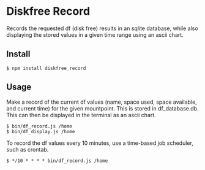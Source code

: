 # Diskfree Record

Records the requested df (disk free) results in an sqlite database, while also displaying the stored values in a given time range using an ascii chart.

## Install

```console
$ npm install diskfree_record
```

## Usage

Make a record of the current df values (name, space used, space available, and current time) for the given mountpoint.
This is stored in df_database.db.
This can then be displayed in the terminal as an ascii chart.

```console
$ bin/df_record.js /home
$ bin/df_display.js /home
```

To record the df values every 10 minutes, use a time-based job scheduler, such as crontab.

```console
$ */10 * * * * bin/df_record.js /home
```


